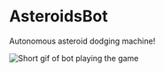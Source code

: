 # AsteroidsBot
Autonomous asteroid dodging machine!

![Short gif of bot playing the game](Media/AsteroidBotGif.gif)
